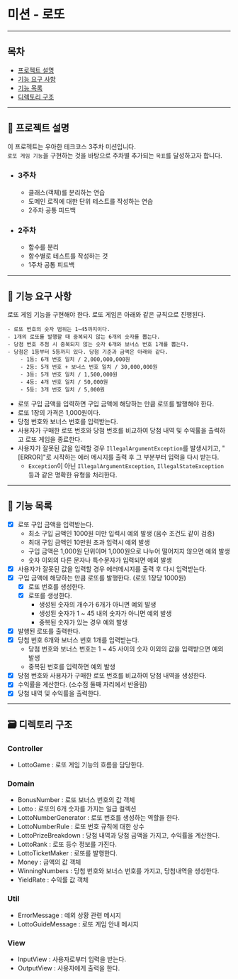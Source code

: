 # 미션 - 로또

--- 

## 목차

- [프로젝트 설명](#-프로젝트-설명)
- [기능 요구 사항](#-기능-요구-사항)
- [기능 목록](#-기능-목록)
- [디렉토리 구조](#-디렉토리-구조)

---

## 📝 프로젝트 설명

이 프로젝트는 우아한 테크코스 3주차 미션입니다.  
`로또 게임 기능`을 구현하는 것을 바탕으로 주차별 추가되는 `목표`를 달성하고자 합니다.

- ### 3주차
    - 클래스(객체)를 분리하는 연습
    - 도메인 로직에 대한 단위 테스트를 작성하는 연습
    - 2주차 공통 피드백

- ### 2주차
    - 함수를 분리
    - 함수별로 테스트를 작성하는 것
    - 1주차 공통 피드백 

---

## 🚀 기능 요구 사항

로또 게임 기능을 구현해야 한다. 로또 게임은 아래와 같은 규칙으로 진행된다.

```
- 로또 번호의 숫자 범위는 1~45까지이다.
- 1개의 로또를 발행할 때 중복되지 않는 6개의 숫자를 뽑는다.
- 당첨 번호 추첨 시 중복되지 않는 숫자 6개와 보너스 번호 1개를 뽑는다.
- 당첨은 1등부터 5등까지 있다. 당첨 기준과 금액은 아래와 같다.
    - 1등: 6개 번호 일치 / 2,000,000,000원
    - 2등: 5개 번호 + 보너스 번호 일치 / 30,000,000원
    - 3등: 5개 번호 일치 / 1,500,000원
    - 4등: 4개 번호 일치 / 50,000원
    - 5등: 3개 번호 일치 / 5,000원
```

- 로또 구입 금액을 입력하면 구입 금액에 해당하는 만큼 로또를 발행해야 한다.
- 로또 1장의 가격은 1,000원이다.
- 당첨 번호와 보너스 번호를 입력받는다.
- 사용자가 구매한 로또 번호와 당첨 번호를 비교하여 당첨 내역 및 수익률을 출력하고 로또 게임을 종료한다.
- 사용자가 잘못된 값을 입력할 경우 `IllegalArgumentException`를 발생시키고, "[ERROR]"로 시작하는 에러 메시지를 출력 후 그 부분부터 입력을 다시 받는다.
    - `Exception`이 아닌 `IllegalArgumentException`, `IllegalStateException` 등과 같은 명확한 유형을 처리한다.

---

## 🔧 기능 목록

- [x] 로또 구입 금액을 입력받는다.
    - 최소 구입 금액인 1000원 미만 입력시 예외 발생 (음수 조건도 같이 검증)
    - 최대 구입 금액인 10만원 초과 입력시 예외 발생
    - 구입 금액은 1,000원 단위이며 1,000원으로 나누어 떨어지지 않으면 예외 발생
    - 숫자 이외의 다른 문자나 특수문자가 입력되면 예외 발생
- [x] 사용자가 잘못된 값을 입력할 경우 에러메시지를 출력 후 다시 입력받는다.
- [x] 구입 금액에 해당하는 만큼 로또를 발행한다. (로또 1장당 1000원)
    - [x] 로또 번호를 생성한다.
    - [x] 로또를 생성한다.
        - 생성된 숫자의 개수가 6개가 아니면 예외 발생
        - 생성된 숫자가 1 ~ 45 내의 숫자가 아니면 예외 발생
        - 중복된 숫자가 있는 경우 예외 발생
- [x] 발행된 로또를 출력한다.
- [x] 당첨 번호 6개와 보너스 번호 1개를 입력받는다.
    - 당첨 번호와 보너스 번호는 1 ~ 45 사이의 숫자 이외의 값을 입력받으면 예외 발생
    - 중복된 번호를 입력하면 예외 발생
- [x] 당첨 번호와 사용자가 구매한 로또 번호를 비교하여 당첨 내역을 생성한다.
- [x] 수익률을 계산한다. (소수점 둘째 자리에서 반올림)
- [x] 당첨 내역 및 수익률을 출력한다.

---

## 🗃️ 디렉토리 구조

### Controller

- LottoGame : 로또 게임 기능의 흐름을 담당한다.

### Domain

- BonusNumber : 로또 보너스 번호의 값 객체
- Lotto : 로또의 6개 숫자를 가지는 일급 컬렉션
- LottoNumberGenerator : 로또 번호를 생성하는 역할을 한다.
- LottoNumberRule : 로또 번호 규칙에 대한 상수
- LottoPrizeBreakdown : 당첨 내역과 당첨 금액을 가지고, 수익률을 계산한다.
- LottoRank : 로또 등수 정보를 가진다.
- LottoTicketMaker : 로또를 발행한다.
- Money : 금액의 값 객체
- WinningNumbers : 당첨 번호와 보너스 번호를 가지고, 당첨내역을 생성한다.
- YieldRate : 수익률 값 객체

### Util

- ErrorMessage : 예외 상황 관련 메시지
- LottoGuideMessage : 로또 게임 안내 메시지

### View

- InputView : 사용자로부터 입력을 받는다.
- OutputView : 사용자에게 출력을 한다.

